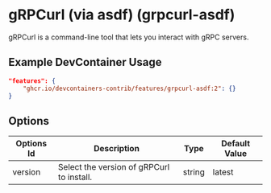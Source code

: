 
# gRPCurl (via asdf) (grpcurl-asdf)

gRPCurl is a command-line tool that lets you interact with gRPC servers.

## Example DevContainer Usage

```json
"features": {
    "ghcr.io/devcontainers-contrib/features/grpcurl-asdf:2": {}
}
```

## Options

| Options Id | Description | Type | Default Value |
|-----|-----|-----|-----|
| version | Select the version of gRPCurl to install. | string | latest |



